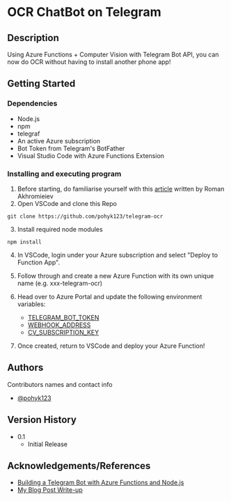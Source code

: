 # OCR ChatBot on Telegram
## Description

Using Azure Functions + Computer Vision with Telegram Bot API, you can now do OCR without having to install another phone app!

## Getting Started

### Dependencies

* Node.js
* npm
* telegraf
* An active Azure subscription
* Bot Token from Telegram's BotFather
* Visual Studio Code with Azure Functions Extension

### Installing and executing program
1. Before starting, do familiarise yourself with this [article](https://www.codeproject.com/Tips/5274291/Building-a-Telegram-Bot-with-Azure-Functions-and-N) written by Roman Akhromieiev
2. Open VSCode and clone this Repo
```
git clone https://github.com/pohyk123/telegram-ocr
```
3. Install required node modules
```
npm install
```
4. In VSCode, login under your Azure subscription and select "Deploy to Function App".

5. Follow through and create a new Azure Function with its own unique name (e.g. xxx-telegram-ocr)

6. Head over to Azure Portal and update the following environment variables:
    * [TELEGRAM_BOT_TOKEN](https://core.telegram.org/bots#creating-a-new-bot)
    * [WEBHOOK_ADDRESS](https://docs.microsoft.com/en-us/azure/azure-functions/functions-create-function-app-portal#test-the-function)
    * [CV_SUBSCRIPTION_KEY](https://docs.microsoft.com/en-us/azure/cognitive-services/cognitive-services-apis-create-account?tabs=singleservice%2Cwindows#get-the-keys-for-your-resource)
    
7. Once created, return to VSCode and deploy your Azure Function!

## Authors

Contributors names and contact info

- [@pohyk123](https:/www.linkedin.com/in/yongkeatpoh)

## Version History

* 0.1
    * Initial Release

## Acknowledgements/References

* [Building a Telegram Bot with Azure Functions and Node.js](https://www.codeproject.com/Tips/5274291/Building-a-Telegram-Bot-with-Azure-Functions-and-N)
* [My Blog Post Write-up](https://tinkeringjourneys.wordpress.com/)

